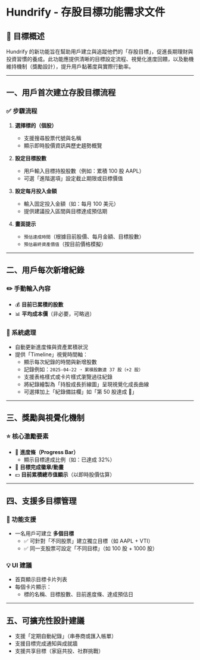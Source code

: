 # Hundrify - 存股目標功能需求文件

## 🎯 目標概述
Hundrify 的新功能旨在幫助用戶建立與追蹤他們的「存股目標」，促進長期理財與投資習慣的養成。此功能應提供清晰的目標設定流程、視覺化進度回饋，以及動機維持機制（獎勵設計），提升用戶黏著度與實際行動率。

---

## 一、用戶首次建立存股目標流程

### ✅ 步驟流程

1. **選擇標的（個股）**
   - 支援搜尋股票代號與名稱
   - 顯示即時股價資訊與歷史趨勢概覽

2. **設定目標股數**
   - 用戶輸入目標持股股數（例如：累積 100 股 AAPL）
   - 可選「進階選項」設定截止期限或目標價值

3. **設定每月投入金額**
   - 輸入固定投入金額（如：每月 100 美元）
   - 提供建議投入區間與目標達成預估期

4. **畫面提示**
   - `預估達成時間`（根據目前股價、每月金額、目標股數）
   - `預估最終資產價值`（按目前價格模擬）

---

## 二、用戶每次新增紀錄

### ✏️ 手動輸入內容

- 💰 **目前已累積的股數**
- 📊 **平均成本價**（非必要，可略過）

### 📲 系統處理

- 自動更新進度條與資產累積狀況
- 提供「Timeline」視覺時間軸：
  - 顯示每次紀錄的時間與新增股數
  - 記錄例如：`2025-04-22 ➝ 累積股數達 37 股（+2 股）`
  - 支援表格樣式或卡片樣式瀏覽過往紀錄
  - 將紀錄繪製為「持股成長折線圖」呈現視覺化成長曲線
  - 可選擇加上「紀錄備註欄」如「第 50 股達成 🎉」

---

## 三、獎勵與視覺化機制

### ⭐ 核心激勵要素

- 🌟 **進度條（Progress Bar）**
  - 顯示目標達成比例（如：已達成 32%）
- 🎉 **目標完成徽章/動畫**
- 💵 **目前累積總市值顯示**（以即時股價估算）

---

## 四、支援多目標管理

### 📂 功能支援

- 一名用戶可建立 **多個目標**
  - ✅ 可針對「不同股票」建立獨立目標（如 AAPL + VTI）
  - ✅ 同一支股票可設定「不同目標」（如 100 股 + 1000 股）

### 💡 UI 建議

- 首頁顯示目標卡片列表
- 每個卡片顯示：
  - 標的名稱、目標股數、目前進度條、達成預估日

---

## 五、可擴充性設計建議

- 支援「定期自動紀錄」（串券商或匯入帳單）
- 支援目標完成通知與成就牆
- 支援共享目標（家庭共投、社群挑戰）

